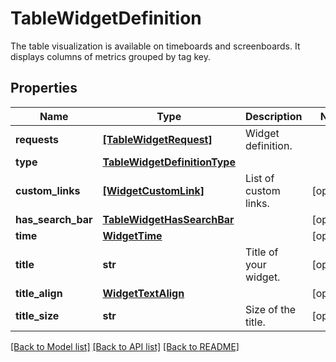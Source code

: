 # TableWidgetDefinition

The table visualization is available on timeboards and screenboards. It displays columns of metrics grouped by tag key.

## Properties
Name | Type | Description | Notes
------------ | ------------- | ------------- | -------------
**requests** | [**[TableWidgetRequest]**](TableWidgetRequest.md) | Widget definition. | 
**type** | [**TableWidgetDefinitionType**](TableWidgetDefinitionType.md) |  | 
**custom_links** | [**[WidgetCustomLink]**](WidgetCustomLink.md) | List of custom links. | [optional] 
**has_search_bar** | [**TableWidgetHasSearchBar**](TableWidgetHasSearchBar.md) |  | [optional] 
**time** | [**WidgetTime**](WidgetTime.md) |  | [optional] 
**title** | **str** | Title of your widget. | [optional] 
**title_align** | [**WidgetTextAlign**](WidgetTextAlign.md) |  | [optional] 
**title_size** | **str** | Size of the title. | [optional] 

[[Back to Model list]](README.md#documentation-for-models) [[Back to API list]](README.md#documentation-for-api-endpoints) [[Back to README]](README.md)



